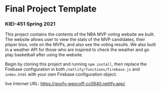 # Final Project Template

### KIEI-451 Spring 2021
This project contains the contents of the NBA MVP voting website we built. The website allows user to view the stats of the MVP candidates, their player bios, vote on the MVPs, and also see the voting results. We also built in a weather API for those who are inspired to check the weather and go play basketball after using the website.

Begin by cloning this project and running `npm install`, then replace the Firebase configuration in both `/netlify/functions/firebase.js` and `index.html` with your own Firebase configuration object.

live Internet URL: https://goofy-wescoff-cc0640.netlify.app/
